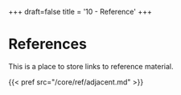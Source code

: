 +++
draft=false
title = '10 - Reference'
+++

# References

This is a place to store links to reference material.

{{< pref src="/core/ref/adjacent.md" >}}
